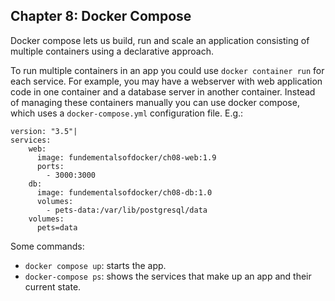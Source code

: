 ## Chapter 8: Docker Compose

Docker compose lets us build, run and scale an application consisting of multiple containers using a declarative approach.

To run multiple containers in an app you could use `docker container run` for each service. For example, you may have a
webserver with web application code in one container and a database server in another container. Instead of managing these
containers manually you can use docker compose, which uses a `docker-compose.yml` configuration file. E.g.:

```
version: "3.5"|
services:
    web: 
      image: fundementalsofdocker/ch08-web:1.9
      ports:
        - 3000:3000
    db:
      image: fundementalsofdocker/ch08-db:1.0
      volumes: 
        - pets-data:/var/lib/postgresql/data
    volumes:
      pets=data
```

Some commands:
 * `docker compose up`: starts the app.
 * `docker-compose ps`: shows the services that make up an app and their current state.
